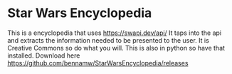 # Star Wars Encyclopedia
This is a encyclopedia that uses https://swapi.dev/api/
It taps into the api and extracts the information needed to be presented to the user.
It is Creative Commons so do what you will.
This is also in python so have that installed.
Download here https://github.com/bennamw/StarWarsEncyclopedia/releases

